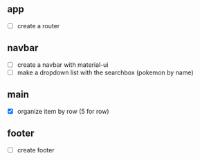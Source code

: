 ## app
- [ ] create a router

## navbar
- [ ] create a navbar with material-ui
- [ ] make a dropdown list with the searchbox (pokemon by name)

## main
- [x] organize item by row (5 for row)

## footer

- [ ] create footer
